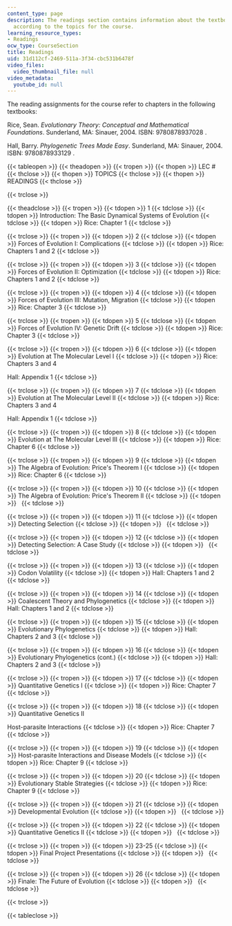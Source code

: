 ```yaml
---
content_type: page
description: The readings section contains information about the textbooks and readings
  according to the topics for the course.
learning_resource_types:
- Readings
ocw_type: CourseSection
title: Readings
uid: 31d112cf-2469-511a-3f34-cbc531b6478f
video_files:
  video_thumbnail_file: null
video_metadata:
  youtube_id: null
---
```


The reading assignments for the course refer to chapters in the following textbooks:

Rice, Sean. _Evolutionary Theory: Conceptual and Mathematical Foundations_. Sunderland, MA: Sinauer, 2004. ISBN: 9780878937028 .

Hall, Barry. _Phylogenetic Trees Made Easy_. Sunderland, MA: Sinauer, 2004. ISBN: 9780878933129 .

{{< tableopen >}}
{{< theadopen >}}
{{< tropen >}}
{{< thopen >}}
LEC #
{{< thclose >}}
{{< thopen >}}
TOPICS
{{< thclose >}}
{{< thopen >}}
READINGS
{{< thclose >}}

{{< trclose >}}

{{< theadclose >}}
{{< tropen >}}
{{< tdopen >}}
1
{{< tdclose >}}
{{< tdopen >}}
Introduction: The Basic Dynamical Systems of Evolution
{{< tdclose >}}
{{< tdopen >}}
Rice: Chapter 1
{{< tdclose >}}

{{< trclose >}}
{{< tropen >}}
{{< tdopen >}}
2
{{< tdclose >}}
{{< tdopen >}}
Forces of Evolution I: Complications
{{< tdclose >}}
{{< tdopen >}}
Rice: Chapters 1 and 2
{{< tdclose >}}

{{< trclose >}}
{{< tropen >}}
{{< tdopen >}}
3
{{< tdclose >}}
{{< tdopen >}}
Forces of Evolution II: Optimization
{{< tdclose >}}
{{< tdopen >}}
Rice: Chapters 1 and 2
{{< tdclose >}}

{{< trclose >}}
{{< tropen >}}
{{< tdopen >}}
4
{{< tdclose >}}
{{< tdopen >}}
Forces of Evolution III: Mutation, Migration
{{< tdclose >}}
{{< tdopen >}}
Rice: Chapter 3
{{< tdclose >}}

{{< trclose >}}
{{< tropen >}}
{{< tdopen >}}
5
{{< tdclose >}}
{{< tdopen >}}
Forces of Evolution IV: Genetic Drift
{{< tdclose >}}
{{< tdopen >}}
Rice: Chapter 3
{{< tdclose >}}

{{< trclose >}}
{{< tropen >}}
{{< tdopen >}}
6
{{< tdclose >}}
{{< tdopen >}}
Evolution at The Molecular Level I
{{< tdclose >}}
{{< tdopen >}}
Rice: Chapters 3 and 4  
  
Hall: Appendix 1
{{< tdclose >}}

{{< trclose >}}
{{< tropen >}}
{{< tdopen >}}
7
{{< tdclose >}}
{{< tdopen >}}
Evolution at The Molecular Level II
{{< tdclose >}}
{{< tdopen >}}
Rice: Chapters 3 and 4  
  
Hall: Appendix 1
{{< tdclose >}}

{{< trclose >}}
{{< tropen >}}
{{< tdopen >}}
8
{{< tdclose >}}
{{< tdopen >}}
Evolution at The Molecular Level III
{{< tdclose >}}
{{< tdopen >}}
Rice: Chapter 6
{{< tdclose >}}

{{< trclose >}}
{{< tropen >}}
{{< tdopen >}}
9
{{< tdclose >}}
{{< tdopen >}}
The Algebra of Evolution: Price's Theorem I
{{< tdclose >}}
{{< tdopen >}}
Rice: Chapter 6
{{< tdclose >}}

{{< trclose >}}
{{< tropen >}}
{{< tdopen >}}
10
{{< tdclose >}}
{{< tdopen >}}
The Algebra of Evolution: Price's Theorem II
{{< tdclose >}}
{{< tdopen >}}
 
{{< tdclose >}}

{{< trclose >}}
{{< tropen >}}
{{< tdopen >}}
11
{{< tdclose >}}
{{< tdopen >}}
Detecting Selection
{{< tdclose >}}
{{< tdopen >}}
 
{{< tdclose >}}

{{< trclose >}}
{{< tropen >}}
{{< tdopen >}}
12
{{< tdclose >}}
{{< tdopen >}}
Detecting Selection: A Case Study
{{< tdclose >}}
{{< tdopen >}}
 
{{< tdclose >}}

{{< trclose >}}
{{< tropen >}}
{{< tdopen >}}
13
{{< tdclose >}}
{{< tdopen >}}
Codon Volatility
{{< tdclose >}}
{{< tdopen >}}
Hall: Chapters 1 and 2
{{< tdclose >}}

{{< trclose >}}
{{< tropen >}}
{{< tdopen >}}
14
{{< tdclose >}}
{{< tdopen >}}
Coalescent Theory and Phylogenetics
{{< tdclose >}}
{{< tdopen >}}
Hall: Chapters 1 and 2
{{< tdclose >}}

{{< trclose >}}
{{< tropen >}}
{{< tdopen >}}
15
{{< tdclose >}}
{{< tdopen >}}
Evolutionary Phylogenetics
{{< tdclose >}}
{{< tdopen >}}
Hall: Chapters 2 and 3
{{< tdclose >}}

{{< trclose >}}
{{< tropen >}}
{{< tdopen >}}
16
{{< tdclose >}}
{{< tdopen >}}
Evolutionary Phylogenetics (cont.)
{{< tdclose >}}
{{< tdopen >}}
Hall: Chapters 2 and 3
{{< tdclose >}}

{{< trclose >}}
{{< tropen >}}
{{< tdopen >}}
17
{{< tdclose >}}
{{< tdopen >}}
Quantitative Genetics I
{{< tdclose >}}
{{< tdopen >}}
Rice: Chapter 7
{{< tdclose >}}

{{< trclose >}}
{{< tropen >}}
{{< tdopen >}}
18
{{< tdclose >}}
{{< tdopen >}}
Quantitative Genetics II  
  
Host-parasite Interactions
{{< tdclose >}}
{{< tdopen >}}
Rice: Chapter 7
{{< tdclose >}}

{{< trclose >}}
{{< tropen >}}
{{< tdopen >}}
19
{{< tdclose >}}
{{< tdopen >}}
Host-parasite Interactions and Disease Models
{{< tdclose >}}
{{< tdopen >}}
Rice: Chapter 9
{{< tdclose >}}

{{< trclose >}}
{{< tropen >}}
{{< tdopen >}}
20
{{< tdclose >}}
{{< tdopen >}}
Evolutionary Stable Strategies
{{< tdclose >}}
{{< tdopen >}}
Rice: Chapter 9
{{< tdclose >}}

{{< trclose >}}
{{< tropen >}}
{{< tdopen >}}
21
{{< tdclose >}}
{{< tdopen >}}
Developmental Evolution
{{< tdclose >}}
{{< tdopen >}}
 
{{< tdclose >}}

{{< trclose >}}
{{< tropen >}}
{{< tdopen >}}
22
{{< tdclose >}}
{{< tdopen >}}
Quantitative Genetics II
{{< tdclose >}}
{{< tdopen >}}
 
{{< tdclose >}}

{{< trclose >}}
{{< tropen >}}
{{< tdopen >}}
23-25
{{< tdclose >}}
{{< tdopen >}}
Final Project Presentations
{{< tdclose >}}
{{< tdopen >}}
 
{{< tdclose >}}

{{< trclose >}}
{{< tropen >}}
{{< tdopen >}}
26
{{< tdclose >}}
{{< tdopen >}}
Finale: The Future of Evolution
{{< tdclose >}}
{{< tdopen >}}
 
{{< tdclose >}}

{{< trclose >}}

{{< tableclose >}}